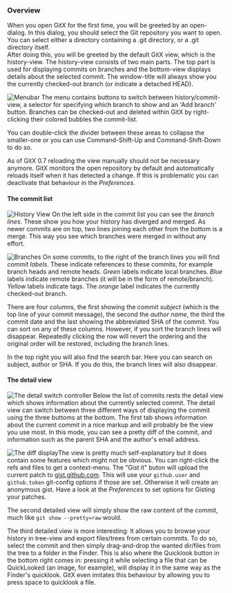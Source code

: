 ### Overview

When you open GitX for the first time, you will be greeted by an open-dialog. In this dialog, you should select the Git 
repository you want to open. You can select either a directory containing a .git directory, or a .git directory itself.  
After doing this, you will be greeted by the default GitX view, which is the history-view. The history-view consists of 
two main parts. The top part is used for displaying commits on branches and the bottom-view displays details about the 
selected commit. The window-title will always show you the currently checked-out branch (or indicate a detached HEAD).

![Menubar](images/UserManual/menubar.png)
The menu contains buttons to switch between history/commit-view, a selector for specifying which branch to show and an 
'Add branch' button. Branches can be checked-out and deleted within GitX by right-clicking their colored bubbles the 
commit-list.

You can double-click the divider between these areas to collapse the smaller-one or you can use Command-Shift-Up and 
Command-Shift-Down to do so.

As of GitX 0.7 reloading the view manually should not be necessary anymore. GitX monitors the open repository by default 
and automatically reloads itself when it has detected a change. If this is problematic you can deactivate that behaviour 
in the _Preferences_.

#### The commit list

![History View](images/UserManual/historyview.png)
On the left side in the commit list you can see the _branch lines_. These show you how your history has diverged and 
merged. As newer commits are on top, two lines joining each other from the bottom is a merge. This way you see which 
branches were merged in without any effort.

![Branches](images/UserManual/branch-lanes.png)
On some commits, to the right of the branch lines you will find _commit labels_. These indicate references to these 
commits, for example branch heads and remote heads. _Green_ labels indicate local branches. _Blue_ labels indicate 
remote branches (it will be in the form of remote/branch). _Yellow_ labels indicate tags. The _orange_ label indicates 
the currently checked-out branch.

There are four columns, the first showing the commit _subject_ (which is the top line of your commit message), the 
second the _author name_, the third the commit date and the last showing the abbreviated SHA of the commit. You can sort 
on any of these columns. However, if you sort the branch lines will disappear. Repeatedly clicking the row will revert 
the ordering and the original order will be restored, including the branch lines.

In the top right you will also find the search bar. Here you can search on subject, author or SHA. If you do this, the 
branch lines will also disappear.

#### The detail view

![The detail switch controller](images/UserManual/detailswitcher.png "The detail switch controller")
Below the list of commits rests the detail view which shows information about the currently selected commit. The detail 
view can switch between three different ways of displaying the commit using the three buttoms at the bottom.  The first 
tab shows information about the current commit in a nice markup and will probably be the view you use most. In this 
mode, you can see a pretty diff of the commit, and information such as the parent SHA and the author's email address.

![The diff display](images/UserManual/display_diff.png "Displaying a diff")The view is pretty much self-explanatory but 
it does contain some features which might not be obvious. You can right-click the refs and files to get a context-menu. 
The "Gist it" buton will upload the current patch to [gist.github.com](http://gist.github.com "Gist"). This will use 
your `github.user` and `github.token` git-config options if those are set. Otherwise it will create an anonymous gist. 
Have a look at the _Preferences_ to set options for Gisting your patches.

The second detailed view will simply show the raw content of the commit, much like `git show --pretty=raw` would.

The third detailed view is more interesting: It allows you to browse your history in tree-view and export files/trees 
from certain commits. To do so, select the commit and then simply drag-and-drop the wanted dir/files from the tree to a 
folder in the Finder. This is also where the Quicklook button in the bottom right comes in: pressing it while selecting 
a file that can be QuickLooked (an image, for example), will display it in the same way as the Finder's quicklook. GitX 
even imitates this behaviour by allowing you to press space to quicklook a file.
